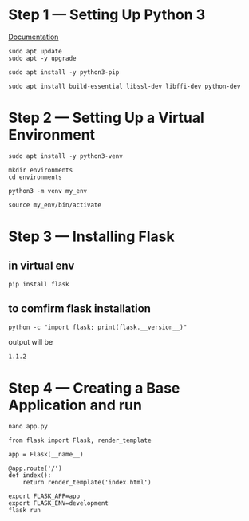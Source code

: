 # Step 1 — Setting Up Python 3

[Documentation](https://www.digitalocean.com/community/tutorials/how-to-install-python-3-and-set-up-a-local-programming-environment-on-ubuntu-18-04)
```
sudo apt update
sudo apt -y upgrade

sudo apt install -y python3-pip

sudo apt install build-essential libssl-dev libffi-dev python-dev
```
# Step 2 — Setting Up a Virtual Environment
```
sudo apt install -y python3-venv

mkdir environments
cd environments

python3 -m venv my_env

source my_env/bin/activate
```
# Step 3 — Installing Flask

## in virtual env
```
pip install flask
```
## to comfirm flask installation
```
python -c "import flask; print(flask.__version__)"
```
output will be 
```
1.1.2
```
# Step 4 — Creating a Base Application and run
```
nano app.py
```
```
from flask import Flask, render_template

app = Flask(__name__)

@app.route('/')
def index():
    return render_template('index.html')
```
```
export FLASK_APP=app
export FLASK_ENV=development
flask run
```
